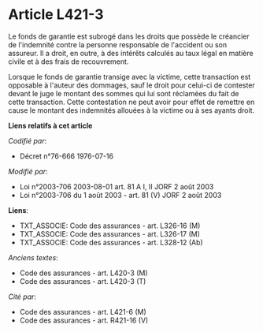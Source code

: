 # Article L421-3

Le fonds de garantie est subrogé dans les droits que possède le créancier de l'indemnité contre la personne responsable de
l'accident ou son assureur. Il a droit, en outre, à des intérêts calculés au taux légal en matière civile et à des frais de
recouvrement.

Lorsque le fonds de garantie transige avec la victime, cette transaction est opposable à l'auteur des dommages, sauf le droit
pour celui-ci de contester devant le juge le montant des sommes qui lui sont réclamées du fait de cette transaction. Cette
contestation ne peut avoir pour effet de remettre en cause le montant des indemnités allouées à la victime ou à ses ayants
droit.

**Liens relatifs à cet article**

_Codifié par_:

  - Décret n°76-666 1976-07-16

_Modifié par_:

  - Loi n°2003-706 2003-08-01 art. 81 A I, II JORF 2 août 2003
  - Loi n°2003-706 du 1 août 2003 - art. 81 (V) JORF 2 août 2003

**Liens**:

  - TXT_ASSOCIE: Code des assurances - art. L326-16 (M)
  - TXT_ASSOCIE: Code des assurances - art. L326-17 (M)
  - TXT_ASSOCIE: Code des assurances - art. L328-12 (Ab)

_Anciens textes_:

  - Code des assurances - art. L420-3 (M)
  - Code des assurances - art. L420-3 (T)

_Cité par_:

  - Code des assurances - art. L421-6 (M)
  - Code des assurances - art. R421-16 (V)
